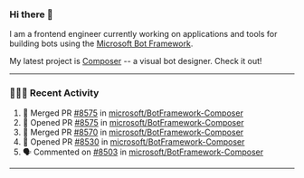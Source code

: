 ### Hi there 👋

I am a frontend engineer currently working on applications and tools for building bots using the [Microsoft Bot Framework](https://dev.botframework.com/).

My latest project is [Composer](https://github.com/microsoft/BotFramework-Composer) -- a visual bot designer. Check it out!

---

### 👨🏻‍💻 Recent Activity

<!--START_SECTION:activity-->
1. 🎉 Merged PR [#8575](https://github.com/microsoft/BotFramework-Composer/pull/8575) in [microsoft/BotFramework-Composer](https://github.com/microsoft/BotFramework-Composer)
2. 💪 Opened PR [#8575](https://github.com/microsoft/BotFramework-Composer/pull/8575) in [microsoft/BotFramework-Composer](https://github.com/microsoft/BotFramework-Composer)
3. 🎉 Merged PR [#8570](https://github.com/microsoft/BotFramework-Composer/pull/8570) in [microsoft/BotFramework-Composer](https://github.com/microsoft/BotFramework-Composer)
4. 💪 Opened PR [#8530](https://github.com/microsoft/BotFramework-Composer/pull/8530) in [microsoft/BotFramework-Composer](https://github.com/microsoft/BotFramework-Composer)
5. 🗣 Commented on [#8503](https://github.com/microsoft/BotFramework-Composer/issues/8503) in [microsoft/BotFramework-Composer](https://github.com/microsoft/BotFramework-Composer)
<!--END_SECTION:activity-->

---

<!--
**a-b-r-o-w-n/a-b-r-o-w-n** is a ✨ _special_ ✨ repository because its `README.md` (this file) appears on your GitHub profile.

Here are some ideas to get you started:

- 🔭 I’m currently working on ...
- 🌱 I’m currently learning ...
- 👯 I’m looking to collaborate on ...
- 🤔 I’m looking for help with ...
- 💬 Ask me about ...
- 📫 How to reach me: ...
- 😄 Pronouns: ...
- ⚡ Fun fact: ...
-->
